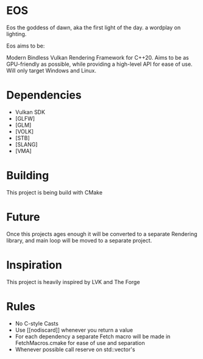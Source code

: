 # EOS
Eos the goddess of dawn, aka the first light of the day. a wordplay on lighting.

Eos aims to be:

Modern Bindless Vulkan Rendering Framework for C++20.
Aims to be as GPU-friendly as possible, while providing a high-level API for ease of use.
Will only target Windows and Linux.

# Dependencies
- Vulkan SDK
- [GLFW]
- [GLM]
- [VOLK]
- [STB]
- [SLANG]
- [VMA]


# Building
This project is being build with CMake



# Future
Once this projects ages enough it will be converted to a separate Rendering library, and main loop will be moved to a separate project.


# Inspiration
This project is heavily inspired by LVK and The Forge


# Rules
- No C-style Casts
- Use [[nodiscard]] whenever you return a value
- For each dependency a separate Fetch macro will be made in FetchMacros.cmake for ease of use and separation 
- Whenever possible call reserve on std::vector's